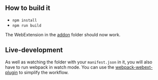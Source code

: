 

## How to build it

 - `npm install`
 - `npm run build`

The WebExtension in the [addon](addon/) folder should now work.

## Live-development
As well as watching the folder with your `manifest.json` in it, you will also
have to run webpack in watch mode. You can use the
[webpack-webext-plugin](https://github.com/rpl/webpack-webext-plugin) to simplify the workflow.
